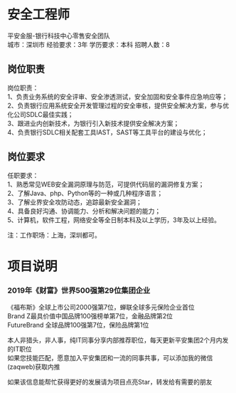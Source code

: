 # 安全工程师
平安金服-银行科技中心零售安全团队  
城市：深圳市 经验要求：3年 学历要求：本科  招聘人数：8

## 岗位职责
岗位职责：   
1、负责业务系统的安全评审、安全渗透测试，安全加固和安全事件应急响应等；   
2、负责银行应用系统安全开发管理过程的安全审核，提供安全解决方案，参与优化公司SDLC最佳实践；   
3、跟进业内创新技术，为银行引入新技术提供安全解决方案；   
4、负责银行SDLC相关配套工具IAST，SAST等工具平台的建设与优化；

## 岗位要求
任职要求：   
1、熟悉常见WEB安全漏洞原理与防范，可提供代码层的漏洞修复方案；   
2、了解Java、php、Python等的一种或几种程序语言；   
3、了解业界安全攻防动态，追踪最新安全漏洞；   
4、具备良好沟通、协调能力、分析和解决问题的能力；   
5、计算机，软件工程，网络安全等全日制本科及以上学历，3年及以上经验。   
   
注：工作职场：上海，深圳都可。

# 项目说明

### 2019年《财富》世界500强第29位集团企业
《福布斯》全球上市公司2000强第7位，蝉联全球多元保险企业首位  
Brand Z最具价值中国品牌100强榜单第7位，金融品牌第2位  
FutureBrand 全球品牌100强第7位，保险品牌第1位

本人非猎头，非人事，纯IT同事分享内部推荐职位，每天更新平安集团2个月内发的IT职位  
如果您技能匹配，愿意加入平安集团和一流的同事共事，可以添加我的微信(zaqweb)获取内推 

如果该信息能帮忙获得更好的发展请为项目点亮Star，转发给有需要的朋友




